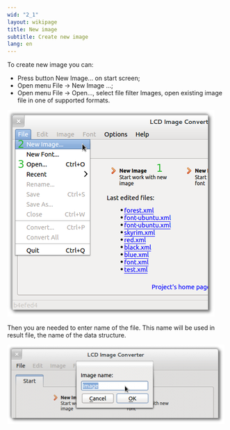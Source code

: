 ```yaml
---
wid: "2_1"
layout: wikipage
title: New image
subtitle: Create new image
lang: en
---
```

To create new image you can:

  *  Press button New Image... on start screen;
  *  Open menu File -> New Image ...;
  *  Open menu File -> Open..., select file filter Images, open existing image file in one of supported formats.

![Create new](new-1.png "Create new")

Then you are needed to enter name of the file. This name will be used in result file, the name of the data structure.

![Naming](new-2.png "Naming")